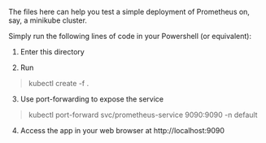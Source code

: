 The files here can help you test a simple deployment of Prometheus on, say, a minikube cluster. 

Simply run the following lines of code in your Powershell (or equivalent):


1. Enter this directory

2. Run
>kubectl create -f .

3. Use port-forwarding to expose the service
>kubectl port-forward svc/prometheus-service 9090:9090 -n default

4. Access the app in your web browser at http://localhost:9090

